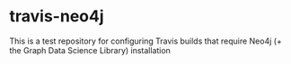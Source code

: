 # travis-neo4j

This is a test repository for configuring Travis builds that require Neo4j (+ the Graph Data Science Library) installation
